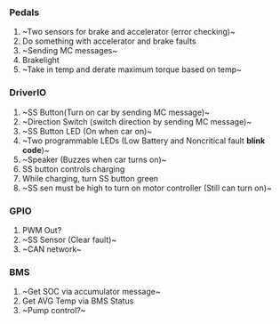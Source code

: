 ### Pedals
1. ~Two sensors for brake and accelerator (error checking)~
2. Do something with accelerator and brake faults
3. ~Sending MC messages~
4. Brakelight
5. ~Take in temp and derate maximum torque based on temp~

### DriverIO
1. ~SS Button(Turn on car by sending MC message)~
2. ~Direction Switch (switch direction by sending MC message)~
3. ~SS Button LED (On when car on)~
4. ~Two programmable LEDs (Low Battery and Noncritical fault __blink code__)~
5. ~Speaker (Buzzes when car turns on)~
6. SS button controls charging
7. While charging, turn SS button green
8. ~SS sen must be high to turn on motor controller (Still can turn on)~ 

### GPIO
1. PWM Out?
2. ~SS Sensor (Clear fault)~
3. ~CAN network~

### BMS
1. ~Get SOC via accumulator message~
2. Get AVG Temp via BMS Status
3. ~Pump control?~
